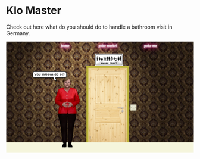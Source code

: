 # Klo Master
Check out here what do you should do to handle a bathroom visit in Germany.


![](./src/img/klo-master.png)
